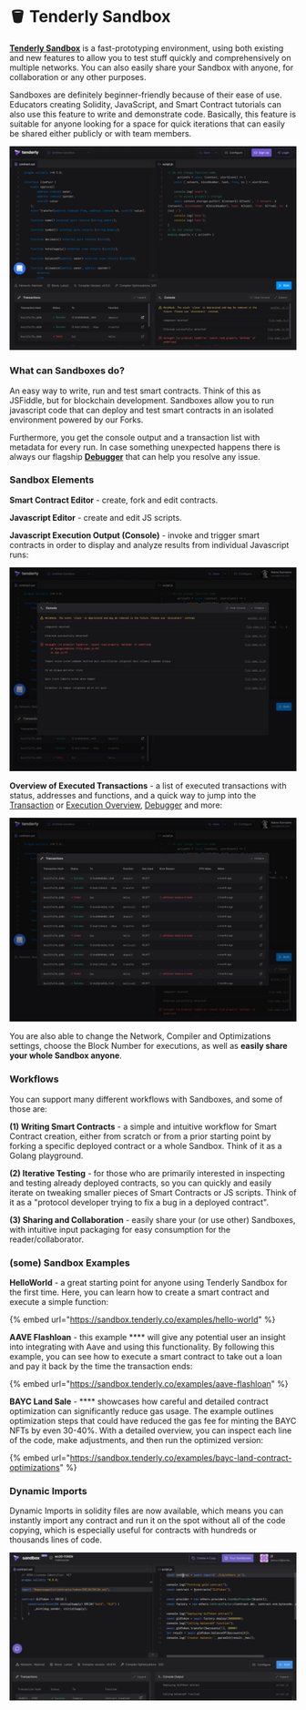 # 🪣 Tenderly Sandbox

[**Tenderly Sandbox**](https://sandbox.tenderly.co/) is a fast-prototyping environment, using both existing and new features to allow you to test stuff quickly and comprehensively on multiple networks. You can also easily share your Sandbox with anyone, for collaboration or any other purposes.

Sandboxes are definitely beginner-friendly because of their ease of use. Educators creating Solidity, JavaScript, and Smart Contract tutorials can also use this feature to write and demonstrate code. Basically, this feature is suitable for anyone looking for a space for quick iterations that can easily be shared either publicly or with team members.

![](<.gitbook/assets/image (77).png>)

### What can Sandboxes do?

An easy way to write, run and test smart contracts. Think of this as JSFiddle, but for blockchain development. Sandboxes allow you to run javascript code that can deploy and test smart contracts in an isolated environment powered by our Forks.&#x20;

Furthermore, you get the console output and a transaction list with metadata for every run. In case something unexpected happens there is always our flagship [**Debugger**](debugger/how-to-use-tenderly-debugger/) that can help you resolve any issue.

### Sandbox Elements

**Smart Contract Editor** - create, fork and edit contracts.

**Javascript Editor** - create and edit JS scripts.

**Javascript Execution Output (Console)** - invoke and trigger smart contracts in order to display and analyze results from individual Javascript runs:

![](<.gitbook/assets/image (97).png>)

**Overview of Executed Transactions** - a list of executed transactions with status, addresses and functions, and a quick way to jump into the [Transaction](monitoring/contracts/) or [Execution Overview](monitoring/contracts/execution-overview.md), [Debugger](debugger/how-to-use-tenderly-debugger/) and more:

![](<.gitbook/assets/image (86).png>)

You are also able to change the Network, Compiler and Optimizations settings, choose the Block Number for executions, as well as **easily share your whole Sandbox anyone**.

### Workflows

You can support many different workflows with Sandboxes, and some of those are:

**(1) Writing Smart Contracts** - a simple and intuitive workflow for Smart Contract creation, either from scratch or from a prior starting point by forking a specific deployed contract or a whole Sandbox. Think of it as a Golang playground.

**(2) Iterative Testing** - for those who are primarily interested in inspecting and testing already deployed contracts, so you can quickly and easily iterate on tweaking smaller pieces of Smart Contracts or JS scripts. Think of it as a "protocol developer trying to fix a bug in a deployed contract".

**(3) Sharing and Collaboration** - easily share your (or use other) Sandboxes, with intuitive input packaging for easy consumption for the reader/collaborator.

### (some) Sandbox Examples

**HelloWorld** - a great starting point for anyone using Tenderly Sandbox for the first time. Here, you can learn how to create a smart contract and execute a simple function:

{% embed url="https://sandbox.tenderly.co/examples/hello-world" %}

**AAVE Flashloan** - this example **** will give any potential user an insight into integrating with Aave and using this functionality. By following this example, you can see how to execute a smart contract to take out a loan and pay it back by the time the transaction ends:

{% embed url="https://sandbox.tenderly.co/examples/aave-flashloan" %}

**BAYC Land Sale** - **** showcases how careful and detailed contract optimization can significantly reduce gas usage. The example outlines optimization steps that could have reduced the gas fee for minting the BAYC NFTs by even 30-40%. With a detailed overview, you can inspect each line of the code, make adjustments, and then run the optimized version:

{% embed url="https://sandbox.tenderly.co/examples/bayc-land-contract-optimizations" %}

### Dynamic Imports

Dynamic Imports in solidity files are now available, which means you can instantly import any contract and run it on the spot without all of the code copying, which is especially useful for contracts with hundreds or thousands lines of code.

![](<.gitbook/assets/Screenshot 2022-07-22 at 13.52.54.png>)
